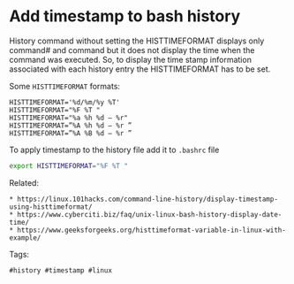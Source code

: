 # Add timestamp to bash history

History command without setting the HISTTIMEFORMAT displays only
command# and command but it does not display the time when the command
was executed. So, to display the time stamp information associated with
each history entry the HISTTIMEFORMAT has to be set.

Some `HISTTIMEFORMAT` formats:
```
HISTTIMEFORMAT='%d/%m/%y %T'
HISTTIMEFORMAT="%F %T "
HISTTIMEFORMAT="%a %h %d – %r"
HISTTIMEFORMAT=”%A %h %d – %r ”
HISTTIMEFORMAT=”%A %B %d – %r ”

```

To apply timestamp to the history file add it to `.bashrc` file

```bash
export HISTTIMEFORMAT="%F %T "
```


Related:
```
* https://linux.101hacks.com/command-line-history/display-timestamp-using-histtimeformat/
* https://www.cyberciti.biz/faq/unix-linux-bash-history-display-date-time/
* https://www.geeksforgeeks.org/histtimeformat-variable-in-linux-with-example/
```

Tags:
```
#history #timestamp #linux
```
